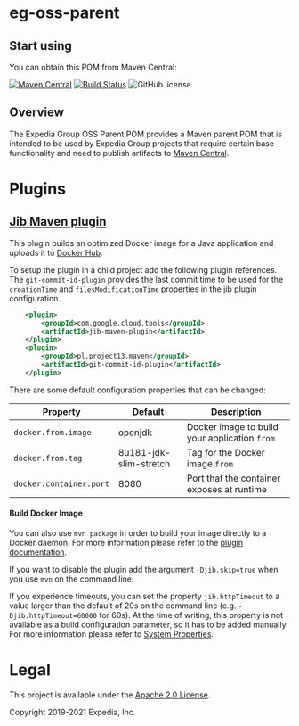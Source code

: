 # eg-oss-parent

## Start using

You can obtain this POM from Maven Central:

[![Maven Central](https://maven-badges.herokuapp.com/maven-central/com.expediagroup/eg-oss-parent/badge.svg?subject=com.expediagroup:eg-oss-parent.pom)](https://maven-badges.herokuapp.com/maven-central/com.expediagroup/eg-oss-parent) [![Build Status](https://travis-ci.org/ExpediaGroup/eg-oss-parent.svg?branch=master)](https://travis-ci.org/ExpediaGroup/eg-oss-parent) ![GitHub license](https://img.shields.io/github/license/ExpediaGroup/eg-oss-parent.svg)

## Overview
The Expedia Group OSS Parent POM provides a Maven parent POM that is intended to be used by Expedia Group projects that require certain 
base functionality and need to publish artifacts to [Maven Central](https://search.maven.org/).

# Plugins
## [Jib Maven plugin](https://github.com/GoogleContainerTools/jib/tree/master/jib-maven-plugin)
This plugin builds an optimized Docker image for a Java application and uploads it to [Docker Hub](https://hub.docker.com/).

To setup the plugin in a child project add the following plugin references. The `git-commit-id-plugin` provides the 
last commit time to be used for the `creationTime` and `filesModificationTime` properties in the jib plugin configuration.
```xml
    <plugin>
        <groupId>com.google.cloud.tools</groupId>
        <artifactId>jib-maven-plugin</artifactId>
    </plugin>
    <plugin>
        <groupId>pl.project13.maven</groupId>
        <artifactId>git-commit-id-plugin</artifactId>
    </plugin>
```

There are some default configuration properties that can be changed:  

Property | Default | Description
--- | --- | ---
`docker.from.image` | openjdk | Docker image to build your application `from`
`docker.from.tag` | 8u181-jdk-slim-stretch | Tag for the Docker image `from`
`docker.container.port` | 8080 | Port that the container exposes at runtime

#### Build Docker Image
You can also use `mvn package` in order to build your image directly to a Docker daemon.
For more information please refer to the [plugin documentation](https://github.com/GoogleContainerTools/jib/blob/master/jib-maven-plugin/README.md#build-to-docker-daemon).

If you want to disable the plugin add the argument `-Djib.skip=true` when you use `mvn` on the command line.

If you experience timeouts, you can set the property `jib.httpTimeout` to a value larger than the default of 20s on the command line (e.g. `-Djib.httpTimeout=60000` for 60s). At the time of writing, this property is not available as a build configuration parameter, so it has to be added manually. For more information please refer to [System Properties](https://github.com/GoogleContainerTools/jib/tree/master/jib-maven-plugin#system-properties).

# Legal
This project is available under the [Apache 2.0 License](http://www.apache.org/licenses/LICENSE-2.0.html).

Copyright 2019-2021 Expedia, Inc.
